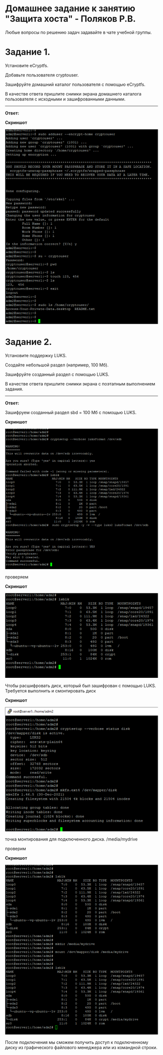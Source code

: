 # Домашнее задание к занятию "Защита хоста" - Поляков Р.В.

Любые вопросы по решению задач задавайте в чате учебной группы.

# Задание 1.
Установите eCryptfs.

Добавьте пользователя cryptouser.

Зашифруйте домашний каталог пользователя с помощью eCryptfs.

В качестве ответа пришлите снимки экрана домашнего каталога пользователя с исходными и зашифрованными данными.

___
**Ответ:**

**Скриншот**

![Домашний католог](https://github.com/bag2000/netology-encrypt/blob/main/last.png)

# Задание 2.
Установите поддержку LUKS.

Создайте небольшой раздел (например, 100 Мб).

Зашифруйте созданный раздел с помощью LUKS.

В качестве ответа пришлите снимки экрана с поэтапным выполнением задания.

___
**Ответ:**

Зашифруем созданный раздел sbd = 100 Мб с помощью LUKS.

**Скриншот**

![Снимок экрана от 2022-12-04 14-13-37](https://github.com/bag2000/netology-encrypt/blob/main/2-5.png)

проверяем 

**Скриншот**

![Снимок экрана от 2022-12-04 14-16-32](https://github.com/bag2000/netology-encrypt/blob/main/2-6.png)


Чтобы расшифровать диск, который был зашифрован с помощью LUKS. Требуется выполнить и смонтировать диск 

**Скриншот**

![Снимок экрана от 2022-12-04 14-18-19](https://github.com/bag2000/netology-encrypt/blob/main/2-7.png)

точка монтирования для подключенного диска.  /media/mydrive 

проверим

**Скриншот**

![Снимок экрана от 2022-12-04 14-21-35](https://github.com/bag2000/netology-encrypt/blob/main/2-8.png)

После подключения мы сможем получить доступ к подключенному диску из графического файлового менеджера или из командной строки.
